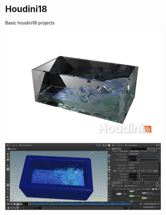 # Houdini18
Basic houdini18 projects
<br/>
<img src="floats.0045.png" alt="Demo" width="600px"/>
<br/>
<img src="floats_makefloat.png" alt="tip" width="600px"/>
